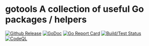 gotools
A collection of useful Go packages / helpers
===========
[![Github Release](https://img.shields.io/github/release/fako1024/gotools.svg)](https://github.com/fako1024/gotools/releases)
[![GoDoc](https://godoc.org/github.com/fako1024/gotools?status.svg)](https://godoc.org/github.com/fako1024/gotools/)
[![Go Report Card](https://goreportcard.com/badge/github.com/fako1024/gotools)](https://goreportcard.com/report/github.com/fako1024/gotools)
[![Build/Test Status](https://github.com/fako1024/gotools/workflows/Go/badge.svg)](https://github.com/fako1024/gotools/actions?query=workflow%3AGo)
[![CodeQL](https://github.com/fako1024/gotools/actions/workflows/codeql.yml/badge.svg)](https://github.com/fako1024/gotools/actions/workflows/codeql.yml)
